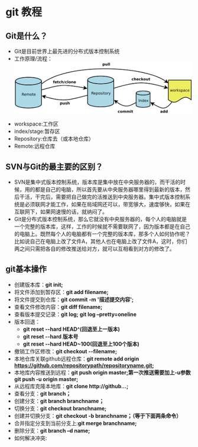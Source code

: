 # git 教程
## Git是什么？
* Git是目前世界上最先进的分布式版本控制系统
* 工作原理/流程：
![](REDMEMD_FILE/git.jpg)
 - workspace:工作区
 - index/stage:暂存区
 - Repository:仓库去（或本地仓库）
 - Remote:远程仓库

## SVN与Git的最主要的区别？ 
- SVN是集中式版本控制系统，版本库是集中放在中央服务器的，而干活的时候，用的都是自己的电脑，所以首先要从中央服务器哪里得到最新的版本，然后干活，干完后，需要把自己做完的活推送到中央服务器。集中式版本控制系统是必须联网才能工作，如果在局域网还可以，带宽够大，速度够快，如果在互联网下，如果网速慢的话，就纳闷了。
- Git是分布式版本控制系统，那么它就没有中央服务器的，每个人的电脑就是一个完整的版本库，这样，工作的时候就不需要联网了，因为版本都是在自己的电脑上。既然每个人的电脑都有一个完整的版本库，那多个人如何协作呢？比如说自己在电脑上改了文件A，其他人也在电脑上改了文件A，这时，你们两之间只需把各自的修改推送给对方，就可以互相看到对方的修改了。

## git基本操作
- 创建版本库：**git init;**
- 将文件添加到暂存区：**git add filename;**
- 将文件提交到仓库：**git commit -m '描述提交内容';**
- 查看文件修改内容：**git diff filename;**
- 查看版本提交记录：**git log;** **git log –pretty=oneline**
- 版本回退：
	+ **git reset --hard HEAD^(回退至上一版本)**
	+ **git reset --hard 版本号**
	+ **git reset --hard HEAD~100(回退至上100个版本)**
- 撤销工作区修改：**git checkout --filename;**
- 本地仓库关联github远程仓库：**git remote add origin https://github.com/repositorypath/repositoryname.git;**
- 本地库内容推送到远程：**git push origin master;第一次推送需要加上-u参数 git push -u origin master;**
- 从远程库克隆本地库：**git clone http://github...;**
- 查看分支：**git branch；**
- 创建分支：**git branch branchname；**
- 切换分支：**git checkout branchname;**
- 创建并切换分支：**git checkout -b branchname；（等于下面两条命令）**
- 合并指定分支到当前分支上:**git merge branchname;**
- 删除分支：**git branch –d name;**
- 如何解决冲突:
